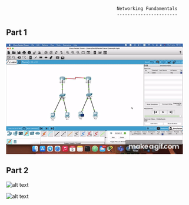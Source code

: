                                               Networking Fundamentals
                                              -----------------------
Part 1
---


![alt text](1.gif)




Part 2
---


![alt text](2.gif)


![alt text](3.gif)

